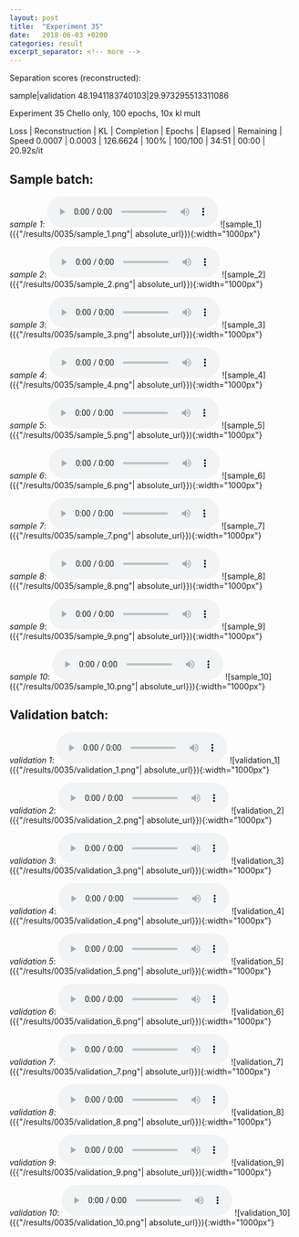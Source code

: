 ```yaml
---
layout: post
title:  "Experiment 35"
date:   2018-06-03 +0200
categories: result
excerpt_separator: <!-- more -->
---
```

Separation scores (reconstructed):

sample|validation
48.1941183740103|29.973295513311086
<!-- more -->
Experiment 35
Chello only, 100 epochs, 10x kl mult

Loss | Reconstruction | KL | Completion | Epochs | Elapsed | Remaining | Speed
0.0007 | 0.0003 | 126.6624 | 100% | 100/100 | 34:51 | 00:00 | 20.92s/it

## **Sample batch**:
_sample 1_:
<audio src="/ResultsOverview/results/0035/sample_1.wav" controls preload></audio>
![sample_1]({{"/results/0035/sample_1.png"| absolute_url}}){:width="1000px"}

_sample 2_:
<audio src="/ResultsOverview/results/0035/sample_2.wav" controls preload></audio>
![sample_2]({{"/results/0035/sample_2.png"| absolute_url}}){:width="1000px"}

_sample 3_:
<audio src="/ResultsOverview/results/0035/sample_3.wav" controls preload></audio>
![sample_3]({{"/results/0035/sample_3.png"| absolute_url}}){:width="1000px"}

_sample 4_:
<audio src="/ResultsOverview/results/0035/sample_4.wav" controls preload></audio>
![sample_4]({{"/results/0035/sample_4.png"| absolute_url}}){:width="1000px"}

_sample 5_:
<audio src="/ResultsOverview/results/0035/sample_5.wav" controls preload></audio>
![sample_5]({{"/results/0035/sample_5.png"| absolute_url}}){:width="1000px"}

_sample 6_:
<audio src="/ResultsOverview/results/0035/sample_6.wav" controls preload></audio>
![sample_6]({{"/results/0035/sample_6.png"| absolute_url}}){:width="1000px"}

_sample 7_:
<audio src="/ResultsOverview/results/0035/sample_7.wav" controls preload></audio>
![sample_7]({{"/results/0035/sample_7.png"| absolute_url}}){:width="1000px"}

_sample 8_:
<audio src="/ResultsOverview/results/0035/sample_8.wav" controls preload></audio>
![sample_8]({{"/results/0035/sample_8.png"| absolute_url}}){:width="1000px"}

_sample 9_:
<audio src="/ResultsOverview/results/0035/sample_9.wav" controls preload></audio>
![sample_9]({{"/results/0035/sample_9.png"| absolute_url}}){:width="1000px"}

_sample 10_:
<audio src="/ResultsOverview/results/0035/sample_10.wav" controls preload></audio>
![sample_10]({{"/results/0035/sample_10.png"| absolute_url}}){:width="1000px"}

## **Validation batch**:
_validation 1_:
<audio src="/ResultsOverview/results/0035/validation_1.wav" controls preload></audio>
![validation_1]({{"/results/0035/validation_1.png"| absolute_url}}){:width="1000px"}

_validation 2_:
<audio src="/ResultsOverview/results/0035/validation_2.wav" controls preload></audio>
![validation_2]({{"/results/0035/validation_2.png"| absolute_url}}){:width="1000px"}

_validation 3_:
<audio src="/ResultsOverview/results/0035/validation_3.wav" controls preload></audio>
![validation_3]({{"/results/0035/validation_3.png"| absolute_url}}){:width="1000px"}

_validation 4_:
<audio src="/ResultsOverview/results/0035/validation_4.wav" controls preload></audio>
![validation_4]({{"/results/0035/validation_4.png"| absolute_url}}){:width="1000px"}

_validation 5_:
<audio src="/ResultsOverview/results/0035/validation_5.wav" controls preload></audio>
![validation_5]({{"/results/0035/validation_5.png"| absolute_url}}){:width="1000px"}

_validation 6_:
<audio src="/ResultsOverview/results/0035/validation_6.wav" controls preload></audio>
![validation_6]({{"/results/0035/validation_6.png"| absolute_url}}){:width="1000px"}

_validation 7_:
<audio src="/ResultsOverview/results/0035/validation_7.wav" controls preload></audio>
![validation_7]({{"/results/0035/validation_7.png"| absolute_url}}){:width="1000px"}

_validation 8_:
<audio src="/ResultsOverview/results/0035/validation_8.wav" controls preload></audio>
![validation_8]({{"/results/0035/validation_8.png"| absolute_url}}){:width="1000px"}

_validation 9_:
<audio src="/ResultsOverview/results/0035/validation_9.wav" controls preload></audio>
![validation_9]({{"/results/0035/validation_9.png"| absolute_url}}){:width="1000px"}

_validation 10_:
<audio src="/ResultsOverview/results/0035/validation_10.wav" controls preload></audio>
![validation_10]({{"/results/0035/validation_10.png"| absolute_url}}){:width="1000px"}
